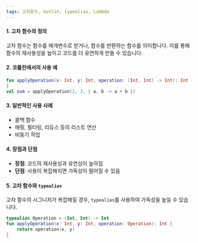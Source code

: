 ```yaml
---
tags: 고차함수, kotlin, typealias, Lambda
---
```

#### 1. 고차 함수의 정의
고차 함수는 함수를 매개변수로 받거나, 함수를 반환하는 함수를 의미합니다. 이를 통해 함수의 재사용성을 높이고 코드를 더 유연하게 만들 수 있습니다.

#### 2. 코틀린에서의 사용 예
```kotlin
fun applyOperation(x: Int, y: Int, operation: (Int, Int) -> Int): Int {     return operation(x, y) 
}
val sum = applyOperation(2, 3, { a, b -> a + b })
```

#### 3. 일반적인 사용 사례
- 콜백 함수
- 매핑, 필터링, 리듀스 등의 리스트 연산
- 비동기 작업

#### 4. 장점과 단점
- **장점**: 코드의 재사용성과 유연성이 높아짐
- **단점**: 사용이 복잡해지면 가독성이 떨어질 수 있음

#### 5. 고차 함수와 `typealias`
고차 함수의 시그니처가 복잡해질 경우, `typealias`를 사용하여 가독성을 높일 수 있습니다.
```kotlin
typealias Operation = (Int, Int) -> Int
fun applyOperation(x: Int, y: Int, operation: Operation): Int {
	return operation(x, y) 
}
```